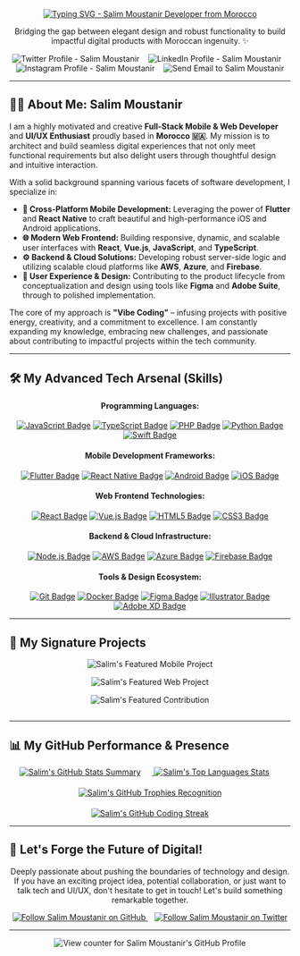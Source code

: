<div align="center">

  <!-- Animated Header: Typing Effect (Make it grand!) -->
  <a href="https://github.com/salimmous" target="_blank" rel="noopener noreferrer">
    <img src="https://readme-typing-svg.demolab.com?font=Fira+Code&weight=600&size=45&pause=1000&color=F75023&random=false&width=800&lines=👋+Ahlan%2C+I'm+Salim+Moustanir+!;Full-Stack+%F0%9F%A7%AD+Mobile+%26+Web+Developer;Crafting+%F0%9F%A7%A9+Intuitive+UI%2FUX;Passionate+%F0%9F%9A%80+Problem+Solver;Vibe+Coding+from+%F0%9F%87%B2%F0%9F%87%A6+Morocco!;Let's+Connect+and+Build+Something+Remarkable!%E2%9C%A8" alt="Typing SVG - Salim Moustanir Developer from Morocco" />
  </a>

  <!-- Compelling Tagline/Intro -->
  <p align="center">
    Bridging the gap between elegant design and robust functionality to build impactful digital products with Moroccan ingenuity. ✨
  </p>

  <!-- Social & Contact Badges with enhanced spacing and visual appeal -->
  <p align="center">
    <a href="https://twitter.com/moustanirsalim" target="_blank" rel="noopener noreferrer" style="text-decoration: none;">
      <img src="https://img.shields.io/badge/Twitter-%231DA1F2.svg?style=for-the-badge&logo=Twitter&logoColor=white" alt="Twitter Profile - Salim Moustanir"/>
    </a>
    &nbsp;&nbsp;
    <a href="https://linkedin.com/in/salimmoustanir" target="_blank" rel="noopener noreferrer" style="text-decoration: none;">
      <img src="https://img.shields.io/badge/LinkedIn-%230077B5.svg?style=for-the-badge&logo=linkedin&logoColor=white" alt="LinkedIn Profile - Salim Moustanir"/>
    </a>
    &nbsp;&nbsp;
    <a href="https://instagram.com/salimmous1" target="_blank" rel="noopener noreferrer" style="text-decoration: none;">
      <img src="https://img.shields.io/badge/Instagram-%23E4405F.svg?style=for-the-badge&logo=instagram&logoColor=white" alt="Instagram Profile - Salim Moustanir"/>
    </a>
    &nbsp;&nbsp;
    <!-- Direct Email Badge/Button -->
    <a href="mailto:youremail@example.com" rel="noopener noreferrer" style="text-decoration: none;"> <!-- REMEMBER TO REPLACE WITH YOUR ACTUAL EMAIL -->
      <img src="https://img.shields.io/badge/Email-D14836?style=for-the-badge&logo=gmail&logoColor=white" alt="Send Email to Salim Moustanir"/>
    </a>
    <!-- Add more relevant social/contact links here with similar style -->
    <!-- Example: Personal Website/Portfolio -->
    <!--    <a href="https://yourwebsite.com" target="_blank" rel="noopener noreferrer" style="text-decoration: none;">
      <img src="https://img.shields.io/badge/Portfolio-FF5722?style=for-the-badge&logo=world" alt="Salim's Portfolio Website" />
    </a> -->
  </p>

</div>

---

## 👨‍💻 About Me: Salim Moustanir

I am a highly motivated and creative **Full-Stack Mobile & Web Developer** and **UI/UX Enthusiast** proudly based in **Morocco 🇲🇦**. My mission is to architect and build seamless digital experiences that not only meet functional requirements but also delight users through thoughtful design and intuitive interaction.

With a solid background spanning various facets of software development, I specialize in:

*   **📱 Cross-Platform Mobile Development:** Leveraging the power of **Flutter** and **React Native** to craft beautiful and high-performance iOS and Android applications.
*   **🌐 Modern Web Frontend:** Building responsive, dynamic, and scalable user interfaces with **React**, **Vue.js**, **JavaScript**, and **TypeScript**.
*   **⚙️ Backend & Cloud Solutions:** Developing robust server-side logic and utilizing scalable cloud platforms like **AWS**, **Azure**, and **Firebase**.
*   **🎨 User Experience & Design:** Contributing to the product lifecycle from conceptualization and design using tools like **Figma** and **Adobe Suite**, through to polished implementation.

The core of my approach is **"Vibe Coding"** – infusing projects with positive energy, creativity, and a commitment to excellence. I am constantly expanding my knowledge, embracing new challenges, and passionate about contributing to impactful projects within the tech community.

---

## 🛠️ My Advanced Tech Arsenal (Skills)

<div align="center">

  #### Programming Languages:
  <p>
    <a href="https://developer.mozilla.org/en-US/docs/Web/JavaScript" target="_blank" rel="noopener noreferrer"><img src="https://img.shields.io/badge/JavaScript-F7DF1E?style=for-the-badge&logo=javascript&logoColor=black" alt="JavaScript Badge"/></a> 
    <a href="https://www.typescriptlang.org/" target="_blank" rel="noopener noreferrer"><img src="https://img.shields.io/badge/TypeScript-3178C6?style=for-the-badge&logo=typescript&logoColor=white" alt="TypeScript Badge"/></a> 
    <a href="https://www.php.net" target="_blank" rel="noopener noreferrer"><img src="https://img.shields.io/badge/PHP-777BB4?style=for-the-badge&logo=php&logoColor=white" alt="PHP Badge"/></a> 
    <a href="https://www.python.org" target="_blank" rel="noopener noreferrer"><img src="https://img.shields.io/badge/Python-3776AB?style=for-the-badge&logo=python&logoColor=white" alt="Python Badge"/></a> 
    <a href="https://developer.apple.com/swift/" target="_blank" rel="noopener noreferrer"><img src="https://img.shields.io/badge/Swift-FA7343?style=for-the-badge&logo=swift&logoColor=white" alt="Swift Badge"/></a> 
    <!-- Add or remove languages - Ensure logo colors fit background -->
  </p>

  #### Mobile Development Frameworks:
  <p>
    <a href="https://flutter.dev" target="_blank" rel="noopener noreferrer"><img src="https://img.shields.io/badge/Flutter-02569B?style=for-the-badge&logo=flutter&logoColor=white" alt="Flutter Badge"/></a> 
    <a href="https://reactnative.dev/" target="_blank" rel="noopener noreferrer"><img src="https://img.shields.io/badge/React_Native-20232A?style=for-the-badge&logo=react&logoColor=61DAFB" alt="React Native Badge"/></a> 
    <a href="https://developer.android.com" target="_blank" rel="noopener noreferrer"><img src="https://img.shields.io/badge/Android-3DDC84?style=for-the-badge&logo=android&logoColor=white" alt="Android Badge"/></a> 
    <a href="https://developer.apple.com/ios/" target="_blank" rel="noopener noreferrer"><img src="https://img.shields.io/badge/iOS-000000?style=for-the-badge&logo=apple" alt="iOS Badge"/></a>  <!-- Used apple logo for iOS -->
  </p>

  #### Web Frontend Technologies:
  <p>
    <a href="https://reactjs.org/" target="_blank" rel="noopener noreferrer"><img src="https://img.shields.io/badge/React-20232A?style=for-the-badge&logo=react&logoColor=61DAFB" alt="React Badge"/></a> 
    <a href="https://vuejs.org/" target="_blank" rel="noopener noreferrer"><img src="https://img.shields.io/badge/Vue.js-4FC08D?style=for-the-badge&logo=vuedotjs&logoColor=white" alt="Vue.js Badge"/></a> 
    <a href="https://developer.mozilla.org/en-US/docs/Web/HTML" target="_blank" rel="noopener noreferrer"><img src="https://img.shields.io/badge/HTML5-E34F26?style=for-the-badge&logo=html5&logoColor=white" alt="HTML5 Badge"/></a> 
    <a href="https://developer.mozilla.org/en-US/docs/Web/CSS" target="_blank" rel="noopener noreferrer"><img src="https://img.shields.io/badge/CSS3-1572B6?style=for-the-badge&logo=css3&logoColor=white" alt="CSS3 Badge"/></a> 
  </p>

  #### Backend & Cloud Infrastructure:
  <p>
     <a href="https://nodejs.org/en/" target="_blank" rel="noopener noreferrer"><img src="https://img.shields.io/badge/Node.js-6DA55F?style=for-the-badge&logo=node.js&logoColor=white" alt="Node.js Badge"/></a> 
     <a href="https://aws.amazon.com/" target="_blank" rel="noopener noreferrer"><img src="https://img.shields.io/badge/AWS-FF9900?style=for-the-badge&logo=amazon-aws&logoColor=white" alt="AWS Badge"/></a> 
     <a href="https://azure.microsoft.com/" target="_blank" rel="noopener noreferrer"><img src="https://img.shields.io/badge/Azure-0078D4?style=for-the-badge&logo=microsoft-azure&logoColor=white" alt="Azure Badge"/></a> 
     <a href="https://firebase.google.com/" target="_blank" rel="noopener noreferrer"><img src="https://img.shields.io/badge/Firebase-FFCA28?style=for-the-badge&logo=firebase&logoColor=black" alt="Firebase Badge"/></a> 
  </p>

   #### Tools & Design Ecosystem:
  <p>
    <a href="https://git-scm.com/" target="_blank" rel="noopener noreferrer"><img src="https://img.shields.io/badge/Git-F05033?style=for-the-badge&logo=git&logoColor=white" alt="Git Badge"/></a> 
    <a href="https://www.docker.com/" target="_blank" rel="noopener noreferrer"><img src="https://img.shields.io/badge/Docker-2496ED?style=for-the-badge&logo=docker&logoColor=white" alt="Docker Badge"/></a> 
    <a href="https://www.figma.com/" target="_blank" rel="noopener noreferrer"><img src="https://img.shields.io/badge/Figma-F24E1E?style=for-the-badge&logo=figma&logoColor=white" alt="Figma Badge"/></a> 
    <a href="https://www.adobe.com/products/illustrator.html" target="_blank" rel="noopener noreferrer"><img src="https://img.shields.io/badge/Adobe%20Illustrator-FF9A00?style=for-the-badge&logo=adobeillustrator&logoColor=white" alt="Illustrator Badge"/></a> 
    <a href="https://www.adobe.com/products/xd.html" target="_blank" rel="noopener noreferrer"><img src="https://img.shields.io/badge/Adobe%20XD-FF61F6?style=for-the-badge&logo=adobexd&logoColor=white" alt="Adobe XD Badge"/></a> 
    <!-- Add more tools -->
  </p>
</div>

---

## 🚀 My Signature Projects

<div align="center">
  <!-- Project Pin Cards - Replace with your actual impressive repository names -->
  <a href="https://github.com/salimmous/your-showcase-mobile-app-repo" target="_blank" rel="noopener noreferrer" style="text-decoration: none;">
    <img src="https://github-readme-stats.vercel.app/api/pin/?username=salimmous&repo=your-showcase-mobile-app-repo&theme=radical&show_owner=true&hide_border=true" alt="Salim's Featured Mobile Project" style="margin-bottom: 15px;"/>
  </a>
  <br />
  <a href="https://github.com/salimmous/your-innovative-web-platform-repo" target="_blank" rel="noopener noreferrer" style="text-decoration: none;">
    <img src="https://github-readme-stats.vercel.app/api/pin/?username=salimmous&repo=your-innovative-web-platform-repo&theme=radical&show_owner=true&hide_border=true" alt="Salim's Featured Web Project" style="margin-bottom: 15px;"/>
  </a>
  <br />
  <a href="https://github.com/salimmous/a-meaningful-contribution-repo" target="_blank" rel="noopener noreferrer" style="text-decoration: none;">
    <img src="https://github-readme-stats.vercel.app/api/pin/?username=salimmous&repo=a-meaningful-contribution-repo&theme=radical&show_owner=true&hide_border=true" alt="Salim's Featured Contribution" style="margin-bottom: 15px;"/>
  </a>
  <!-- Add more Project Pin cards -->
</div>

---

## 📊 My GitHub Performance & Presence

<div align="center">
  <!-- Combined Stats, Top Langs, and Trophy for a strong overview -->
  <a href="https://github.com/salimmous" target="_blank" rel="noopener noreferrer">
    <img src="https://github-readme-stats.vercel.app/api?username=salimmous&show_icons=true&theme=radical&count_private=true&include_all_commits=true&hide_rank=true&layout=compact&border_radius=10" alt="Salim's GitHub Stats Summary" style="margin-right: 20px; margin-bottom: 20px;"/>
  </a>

  <a href="https://github.com/salimmous" target="_blank" rel="noopener noreferrer">
    <img src="https://github-readme-stats.vercel.app/api/top-langs/?username=salimmous&theme=radical&layout=compact&hide=scss,html,css&border_radius=10" alt="Salim's Top Languages Stats" style="margin-right: 20px; margin-bottom: 20px;"/>
  </a>

  <a href="https://github.com/salimmous" target="_blank" rel="noopener noreferrer">
    <img src="https://github-profile-trophy.vercel.app/?username=salimmous&theme=radical&no-frame=true&margin-w=15&margin-h=15" alt="Salim's GitHub Trophies Recognition" style="margin-bottom: 20px;"/>
  </a>
</div>

<div align="center">
  <!-- Dedicated space for Streak Stats -->
  <a href="https://github.com/salimmous" target="_blank" rel="noopener noreferrer">
    <img src="https://github-readme-streak-stats.herokuapp.com/?user=salimmous&theme=radical&border_radius=10" alt="Salim's GitHub Coding Streak" />
  </a>
</div>

---

## 👋 Let's Forge the Future of Digital!

<div align="center">
  <p>
    Deeply passionate about pushing the boundaries of technology and design. If you have an exciting project idea, potential collaboration, or just want to talk tech and UI/UX, don't hesitate to get in touch! Let's build something remarkable together.
  </p>

  <!-- Follower Badges for Visibility -->
  <p>
    <a href="https://github.com/salimmous" target="_blank" rel="noopener noreferrer">
      <img src="https://img.shields.io/github/followers/salimmous?label=Follow%20on%20GitHub&style=social" alt="Follow Salim Moustanir on GitHub" />
    </a>
    &nbsp;&nbsp;
    <a href="https://twitter.com/intent/follow?screen_name=moustanirsalim" target="_blank" rel="noopener noreferrer">
      <img src="https://img.shields.io/twitter/follow/moustanirsalim?label=Follow%20on%20Twitter&style=social" alt="Follow Salim Moustanir on Twitter" />
    </a>
    <!-- Add more relevant follow buttons if available -->
  </p>

</div>

---

<div align="center">
  <!-- Profile Visitor Count - Simple and clear -->
  <img src="https://komarev.com/ghpvc/?username=salimmous&label=Profile%20Views&color=0e75b6&style=flat" alt="View counter for Salim Moustanir's GitHub Profile" />
</div>

